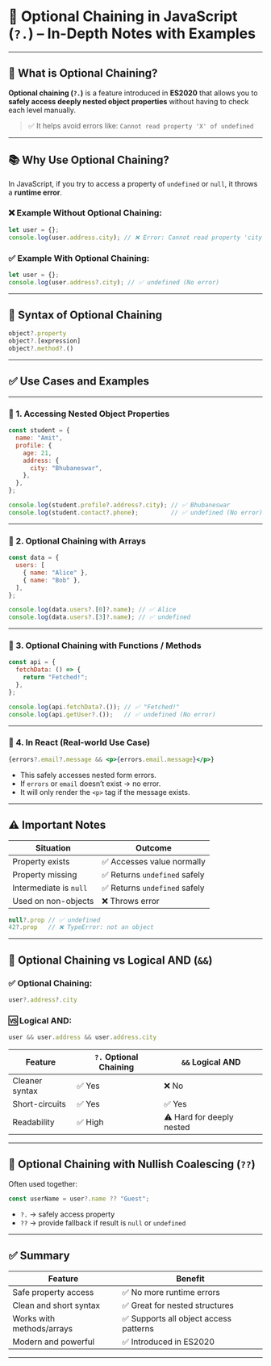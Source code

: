 
# 🧠 Optional Chaining in JavaScript (`?.`) – In-Depth Notes with Examples

---

## 📌 What is Optional Chaining?

**Optional chaining (`?.`)** is a feature introduced in **ES2020** that allows you to **safely access deeply nested object properties** without having to check each level manually.

> ✅ It helps avoid errors like:
> `Cannot read property 'X' of undefined`

---

## 📚 Why Use Optional Chaining?

In JavaScript, if you try to access a property of `undefined` or `null`, it throws a **runtime error**.

### ❌ Example Without Optional Chaining:

```js
let user = {};
console.log(user.address.city); // ❌ Error: Cannot read property 'city' of undefined
```

### ✅ Example With Optional Chaining:

```js
let user = {};
console.log(user.address?.city); // ✅ undefined (No error)
```

---

## 🧠 Syntax of Optional Chaining

```js
object?.property
object?.[expression]
object?.method?.()
```

---

## ✅ Use Cases and Examples

---

### 🔹 1. Accessing Nested Object Properties

```js
const student = {
  name: "Amit",
  profile: {
    age: 21,
    address: {
      city: "Bhubaneswar",
    },
  },
};

console.log(student.profile?.address?.city); // ✅ Bhubaneswar
console.log(student.contact?.phone);         // ✅ undefined (No error)
```

---

### 🔹 2. Optional Chaining with Arrays

```js
const data = {
  users: [
    { name: "Alice" },
    { name: "Bob" },
  ],
};

console.log(data.users?.[0]?.name); // ✅ Alice
console.log(data.users?.[3]?.name); // ✅ undefined
```

---

### 🔹 3. Optional Chaining with Functions / Methods

```js
const api = {
  fetchData: () => {
    return "Fetched!";
  },
};

console.log(api.fetchData?.()); // ✅ "Fetched!"
console.log(api.getUser?.());   // ✅ undefined (No error)
```

---

### 🔹 4. In React (Real-world Use Case)

```jsx
{errors?.email?.message && <p>{errors.email.message}</p>}
```

* This safely accesses nested form errors.
* If `errors` or `email` doesn’t exist → no error.
* It will only render the `<p>` tag if the message exists.

---

## ⚠️ Important Notes

| Situation              | Outcome                      |
| ---------------------- | ---------------------------- |
| Property exists        | ✅ Accesses value normally    |
| Property missing       | ✅ Returns `undefined` safely |
| Intermediate is `null` | ✅ Returns `undefined` safely |
| Used on non-objects    | ❌ Throws error               |

```js
null?.prop // ✅ undefined
42?.prop   // ❌ TypeError: not an object
```

---

## 🧱 Optional Chaining vs Logical AND (`&&`)

### ✅ Optional Chaining:

```js
user?.address?.city
```

### 🆚 Logical AND:

```js
user && user.address && user.address.city
```

| Feature        | `?.` Optional Chaining | `&&` Logical AND          |
| -------------- | ---------------------- | ------------------------- |
| Cleaner syntax | ✅ Yes                  | ❌ No                      |
| Short-circuits | ✅ Yes                  | ✅ Yes                     |
| Readability    | ✅ High                 | ⚠️ Hard for deeply nested |

---

## 🔄 Optional Chaining with Nullish Coalescing (`??`)

Often used together:

```js
const userName = user?.name ?? "Guest";
```

* `?.` → safely access property
* `??` → provide fallback if result is `null` or `undefined`

---

## ✅ Summary

| Feature                   | Benefit                               |
| ------------------------- | ------------------------------------- |
| Safe property access      | ✅ No more runtime errors              |
| Clean and short syntax    | ✅ Great for nested structures         |
| Works with methods/arrays | ✅ Supports all object access patterns |
| Modern and powerful       | ✅ Introduced in ES2020                |

---